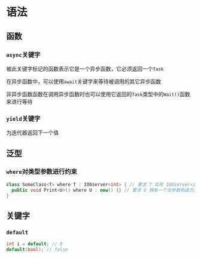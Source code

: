 # 语法
<p id="f8o9B2PQEsof183iQJyD3B">



</p>


<p id="7nqFs4XqHsA3sZ7RSdnuhA">

## 函数

</p>


<p id="bzYjdY2LD8GKPqWUK8XHYf">

### `async`关键字

</p>


<p id="sst1rcjSsTRvpPVT4ANjT3">

被此关键字标记的函数表示它是一个异步函数，它必须返回一个`Task`

</p>


<p id="tQn7PP8kK9nsVRbMs5gzxr">

在异步函数中，可以使用`await`关键字来等待被调用的其它异步函数

</p>


<p id="abEh85PpHkPSoujgDDix9U">

非异步函数函数在调用异步函数时也可以使用它返回的`Task`类型中的`Wait()`函数来进行等待

</p>


<p id="gqf7zj8nxcMotuZJoJrHxh">

### `yield`关键字

</p>


<p id="cF61ZjedcHXVP9NYNhPKun">

为迭代器返回下一个值

</p>


<p id="uhL7S4ExeJGp9STn4zcquP">



</p>


<p id="6ogxgEaQfcabd21HaCN4TQ">

## 泛型

</p>


<p id="dhMQdidFSMBf9PVJA2ef5X">

### `where`对类型参数进行约束

</p>


<p id="2AWF9wgTy3acnvo1XyFLMp">

```C#
class SomeClass<T> where T : IObserver<int> { // 要求 T 实现 IObserver<int>
  public void Print<U>() where U : new() {} // 要求 U 拥有一个无参数构造方法
}
```


</p>


<p id="woZv9YLJ9py3vmcqn2iuq">

## 关键字

</p>


<p id="4JXdcW6bTU4rGRY8wriTHP">

### `default`

</p>


<p id="2TMsnfFT7D1j71dzP4onU">

```C#
int i = default; // 0
default(bool); // false
```


</p>


